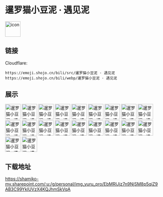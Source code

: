 # 暹罗猫小豆泥 · 遇见泥
<img src="https://emoji.shojo.cn/bili/src/暹罗猫小豆泥 · 遇见泥/icon.png" width="50" height="50" alt="icon">

## 链接
Cloudflare:
```
https://emoji.shojo.cn/bili/src/暹罗猫小豆泥 · 遇见泥
https://emoji.shojo.cn/bili/webp/暹罗猫小豆泥 · 遇见泥
```
## 展示
<img src="https://emoji.shojo.cn/bili/src/暹罗猫小豆泥 · 遇见泥/暹罗猫小豆泥 · 遇见泥-爱了爱了.png" width="50" height="50" alt="暹罗猫小豆泥 · 遇见泥-爱了爱了">
<img src="https://emoji.shojo.cn/bili/src/暹罗猫小豆泥 · 遇见泥/暹罗猫小豆泥 · 遇见泥-爱泥.png" width="50" height="50" alt="暹罗猫小豆泥 · 遇见泥-爱泥">
<img src="https://emoji.shojo.cn/bili/src/暹罗猫小豆泥 · 遇见泥/暹罗猫小豆泥 · 遇见泥-冲.png" width="50" height="50" alt="暹罗猫小豆泥 · 遇见泥-冲">
<img src="https://emoji.shojo.cn/bili/src/暹罗猫小豆泥 · 遇见泥/暹罗猫小豆泥 · 遇见泥-盯.png" width="50" height="50" alt="暹罗猫小豆泥 · 遇见泥-盯">
<img src="https://emoji.shojo.cn/bili/src/暹罗猫小豆泥 · 遇见泥/暹罗猫小豆泥 · 遇见泥-哈哈哈.png" width="50" height="50" alt="暹罗猫小豆泥 · 遇见泥-哈哈哈">
<img src="https://emoji.shojo.cn/bili/src/暹罗猫小豆泥 · 遇见泥/暹罗猫小豆泥 · 遇见泥-麻了.png" width="50" height="50" alt="暹罗猫小豆泥 · 遇见泥-麻了">
<img src="https://emoji.shojo.cn/bili/src/暹罗猫小豆泥 · 遇见泥/暹罗猫小豆泥 · 遇见泥-摸鱼.png" width="50" height="50" alt="暹罗猫小豆泥 · 遇见泥-摸鱼">
<img src="https://emoji.shojo.cn/bili/src/暹罗猫小豆泥 · 遇见泥/暹罗猫小豆泥 · 遇见泥-莫挨老子.png" width="50" height="50" alt="暹罗猫小豆泥 · 遇见泥-莫挨老子">
<img src="https://emoji.shojo.cn/bili/src/暹罗猫小豆泥 · 遇见泥/暹罗猫小豆泥 · 遇见泥-你不对劲.png" width="50" height="50" alt="暹罗猫小豆泥 · 遇见泥-你不对劲">
<img src="https://emoji.shojo.cn/bili/src/暹罗猫小豆泥 · 遇见泥/暹罗猫小豆泥 · 遇见泥-奇怪的知识.png" width="50" height="50" alt="暹罗猫小豆泥 · 遇见泥-奇怪的知识">
<img src="https://emoji.shojo.cn/bili/src/暹罗猫小豆泥 · 遇见泥/暹罗猫小豆泥 · 遇见泥-请你.png" width="50" height="50" alt="暹罗猫小豆泥 · 遇见泥-请你">
<img src="https://emoji.shojo.cn/bili/src/暹罗猫小豆泥 · 遇见泥/暹罗猫小豆泥 · 遇见泥-让我看看.png" width="50" height="50" alt="暹罗猫小豆泥 · 遇见泥-让我看看">
<img src="https://emoji.shojo.cn/bili/src/暹罗猫小豆泥 · 遇见泥/暹罗猫小豆泥 · 遇见泥-散了散了.png" width="50" height="50" alt="暹罗猫小豆泥 · 遇见泥-散了散了">
<img src="https://emoji.shojo.cn/bili/src/暹罗猫小豆泥 · 遇见泥/暹罗猫小豆泥 · 遇见泥-生日快乐.png" width="50" height="50" alt="暹罗猫小豆泥 · 遇见泥-生日快乐">
<img src="https://emoji.shojo.cn/bili/src/暹罗猫小豆泥 · 遇见泥/暹罗猫小豆泥 · 遇见泥-我是学生.png" width="50" height="50" alt="暹罗猫小豆泥 · 遇见泥-我是学生">
<img src="https://emoji.shojo.cn/bili/src/暹罗猫小豆泥 · 遇见泥/暹罗猫小豆泥 · 遇见泥-星星眼.png" width="50" height="50" alt="暹罗猫小豆泥 · 遇见泥-星星眼">
<img src="https://emoji.shojo.cn/bili/src/暹罗猫小豆泥 · 遇见泥/暹罗猫小豆泥 · 遇见泥-休息.png" width="50" height="50" alt="暹罗猫小豆泥 · 遇见泥-休息">
<img src="https://emoji.shojo.cn/bili/src/暹罗猫小豆泥 · 遇见泥/暹罗猫小豆泥 · 遇见泥-一键三连.png" width="50" height="50" alt="暹罗猫小豆泥 · 遇见泥-一键三连">
<img src="https://emoji.shojo.cn/bili/src/暹罗猫小豆泥 · 遇见泥/暹罗猫小豆泥 · 遇见泥-噫.png" width="50" height="50" alt="暹罗猫小豆泥 · 遇见泥-噫">
<img src="https://emoji.shojo.cn/bili/src/暹罗猫小豆泥 · 遇见泥/暹罗猫小豆泥 · 遇见泥-针不戳.png" width="50" height="50" alt="暹罗猫小豆泥 · 遇见泥-针不戳">

## 下载地址

https://shamiko-my.sharepoint.com/:u:/g/personal/img_yuru_pro/EbMRIJjz7n9NjSM8p5qiZ9AB3C99YklUVzX4KQJhmSkVqA